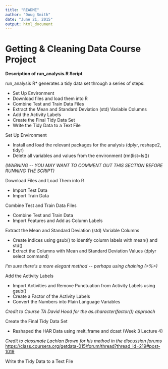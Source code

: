```yaml
---
title: "README"
author: "Doug Smith"
date: "June 21, 2015"
output: html_document
---
```


Getting & Cleaning Data Course Project
===================

**Description of run_analysis.R Script**

run_analysis R* generates a tidy data set through a series of steps:

- Set Up Environment
- Download files and load them into R
- Combine Test and Train Data Files 
- Extract the Mean and Standard Deviation (std) Variable Columns
- Add the Activity Labels
- Create the Final Tidy Data Set
- Write the Tidy Data to a Text File

Set Up Environment
- Install and load the relevant packages for the analysis (dplyr, reshape2, tidyr)
- Delete all variables and values from the environment (rm(list=ls())

*(WARNING -- YOU MAY WANT TO COMMENT OUT THIS SECTION BEFORE RUNNING THE SCRIPT)*

Download Files and Load Them into R
- Import Test Data
- Import Train Data

Combine Test and Train Data Files
- Combine Test and Train Data
- Import Features and Add as Column Labels

Extract the Mean and Standard Deviation (std) Variable Columns
- Create indices using gsub() to identify column labels with mean() and std()
- Extract the Columns with Mean and Standard Deviation Values  (dplyr select command)

*I'm sure there's a more elegant method -- perhaps using chaining (>%>)*

Add the Activity Labels
- Import Activities and Remove Punctuation from Activity Labels using gsub()
- Create a Factor of the Activity Labels
- Convert the Numbers into Plain Language Variables

*Credit to Course TA David Hood for the as.character(factor()) approach*


Create the Final Tidy Data Set
- Reshaped the HAR Data using melt_frame and dcast (Week 3 Lecture 4)

*Credit to classmate Lachlan Brown for his method in the discussion forums*
https://class.coursera.org/getdata-015/forum/thread?thread_id=219#post-1019

Write the Tidy Data to a Text File


